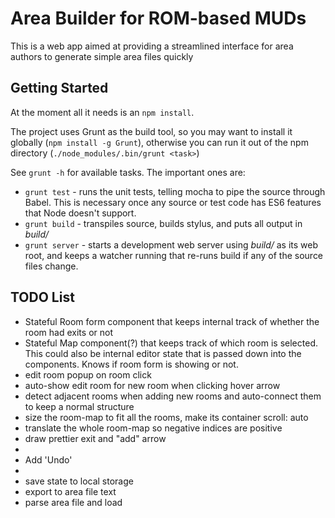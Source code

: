 # Area Builder for ROM-based MUDs

This is a web app aimed at providing a streamlined interface for area authors to generate simple area files quickly

## Getting Started

At the moment all it needs is an `npm install`. 

The project uses Grunt as the build tool, so you may want to install it globally (`npm install -g Grunt`), otherwise you can run it out of the npm directory (`./node_modules/.bin/grunt <task>`)

See `grunt -h` for available tasks. The important ones are:

   * `grunt test` - runs the unit tests, telling mocha to pipe the source through Babel. This is necessary once any source or test code has ES6 features that Node doesn't support.
   * `grunt build` - transpiles source, builds stylus, and puts all output in *build/*
   * `grunt server` - starts a development web server using *build/* as its web root, and keeps a watcher running that re-runs build if any of the source files change. 

## TODO List

   * Stateful Room form component that keeps internal track of whether the room had exits or not
   * Stateful Map component(?) that keeps track of which room is selected. This could also be internal editor state that is passed down into the components. Knows if room form is showing or not.
   * edit room popup on room click
   * auto-show edit room for new room when clicking hover arrow
   * detect adjacent rooms when adding new rooms and auto-connect them to keep a normal structure
   * size the room-map to fit all the rooms, make its container scroll: auto
   * translate the whole room-map so negative indices are positive
   * draw prettier exit and "add" arrow
   * 
   * Add 'Undo'
   * 
   * save state to local storage
   * export to area file text
   * parse area file and load
